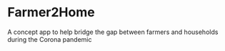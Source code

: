 # Farmer2Home
A concept app to help bridge the gap between farmers and households during the Corona pandemic

